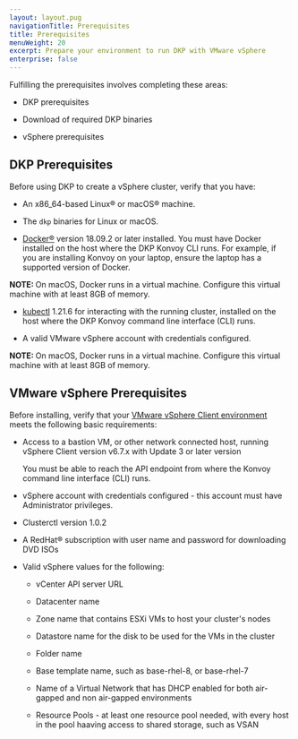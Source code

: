 ```yaml
---
layout: layout.pug
navigationTitle: Prerequisites
title: Prerequisites
menuWeight: 20
excerpt: Prepare your environment to run DKP with VMware vSphere
enterprise: false
---
```


Fulfilling the prerequisites involves completing these areas:

- DKP prerequisites

- Download of required DKP binaries

- vSphere prerequisites

## DKP Prerequisites

Before using DKP to create a vSphere cluster, verify that you have:

- An x86_64-based Linux&reg; or macOS&reg; machine.

- The `dkp` binaries for Linux or macOS.

- [Docker&reg;][install_docker] version 18.09.2 or later installed.
  You must have Docker installed on the host where the DKP Konvoy CLI runs. For example, if you are installing Konvoy on your laptop, ensure the laptop has a supported version of Docker.

<p class="message--note"><strong>NOTE: </strong>On macOS, Docker runs in a virtual machine. Configure this virtual machine with at least 8GB of memory.</strong></p>

- [kubectl][install_kubectl] 1.21.6 for interacting with the running cluster, installed on the host where the DKP Konvoy command line interface (CLI) runs.

- A valid VMware vSphere account with credentials configured.

<p class="message--note"><strong>NOTE: </strong>On macOS, Docker runs in a virtual machine. Configure this virtual machine with at least 8GB of memory.</strong></p>

## VMware vSphere Prerequisites

Before installing, verify that your [VMware vSphere Client environment][vsphere-vm-administration] meets the following basic requirements:

- Access to a bastion VM, or other network connected host, running vSphere Client version v6.7.x with Update 3 or later version

  You must be able to reach the API endpoint from where the Konvoy command line interface (CLI) runs.

- vSphere account with credentials configured - this account must have Administrator privileges.

- Clusterctl version 1.0.2

- A RedHat&reg; subscription with user name and password for downloading DVD ISOs

- Valid vSphere values for the following:

  - vCenter API server URL

  - Datacenter name

  - Zone name that contains ESXi VMs to host your cluster's nodes

  - Datastore name for the disk to be used for the VMs in the cluster

  - Folder name

  - Base template name, such as base-rhel-8, or base-rhel-7

  - Name of a Virtual Network that has DHCP enabled for both air-gapped and non air-gapped environments

  - Resource Pools - at least one resource pool needed, with every host in the pool haaving access to shared storage, such as VSAN

[install_docker]: https://docs.docker.com/get-docker/
[install_kubectl]: https://kubernetes.io/docs/tasks/tools/#kubectl
[vsphere-vm-administration]: https://docs.vmware.com/en/VMware-vSphere/6.7/com.vmware.vsphere.vm_admin.doc/GUID-55238059-912E-411F-A0E9-A7A536972A91.html
